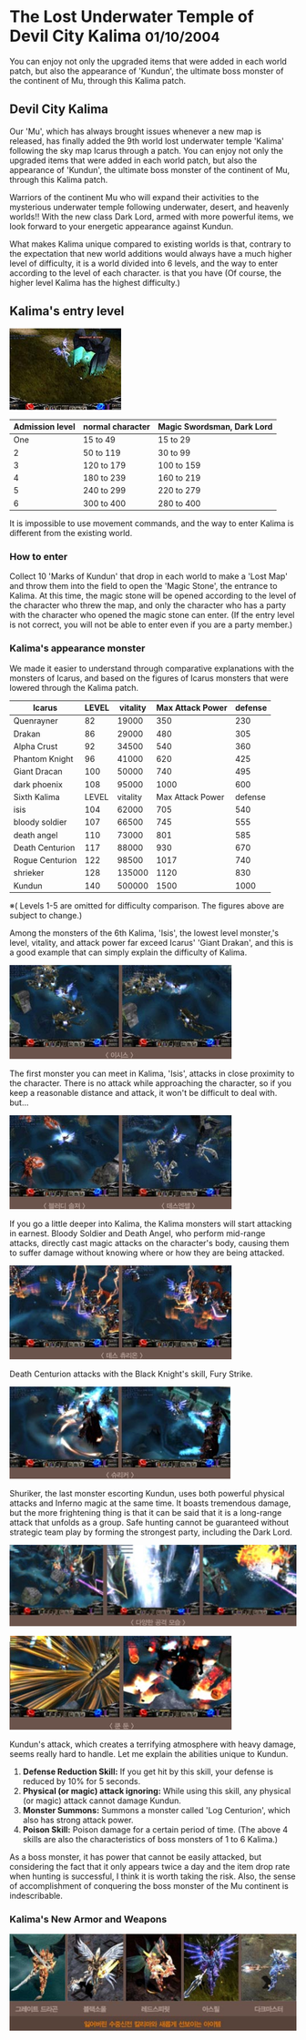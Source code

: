 # The Lost Underwater Temple of Devil City Kalima <small>01/10/2004</small>

You can enjoy not only the upgraded items that were added in each world patch, but also the appearance of 'Kundun', the ultimate boss monster of the continent of Mu, through this Kalima patch.

## Devil City Kalima

Our 'Mu', which has always brought issues whenever a new map is released, has finally added the 9th world lost underwater temple 'Kalima' following the sky map Icarus through a patch. You can enjoy not only the upgraded items that were added in each world patch, but also the appearance of 'Kundun', the ultimate boss monster of the continent of Mu, through this Kalima patch.

Warriors of the continent Mu who will expand their activities to the mysterious underwater temple following underwater, desert, and heavenly worlds!! With the new class Dark Lord, armed with more powerful items, we look forward to your energetic appearance against Kundun.

What makes Kalima unique compared to existing worlds is that, contrary to the expectation that new world additions would always have a much higher level of difficulty, it is a world divided into 6 levels, and the way to enter according to the level of each character. is that you have
(Of course, the higher level Kalima has the highest difficulty.)

## Kalima's entry level

![](./img/01.jpg?mdFloat=right)

| Admission level | normal character | Magic Swordsman, Dark Lord |
| --------------- | ---------------- | -------------------------- |
| One             | 15 to 49         | 15 to 29                   |
| 2               | 50 to 119        | 30 to 99                   |
| 3               | 120 to 179       | 100 to 159                 |
| 4               | 180 to 239       | 160 to 219                 |
| 5               | 240 to 299       | 220 to 279                 |
| 6               | 300 to 400       | 280 to 400                 |

It is impossible to use movement commands, and the way to enter Kalima is different from the existing world.

### How to enter

Collect 10 'Marks of Kundun' that drop in each world to make a 'Lost Map' and throw them into the field to
open the 'Magic Stone', the entrance to Kalima. At this time, the magic stone
will be opened according to the level of the character who threw the map, and only the character who has a party with the character who opened the magic stone can enter.
(If the entry level is not correct, you will not be able to enter even if you are a party member.)

### Kalima's appearance monster

We made it easier to understand through comparative explanations with the monsters of Icarus, and based on the figures of Icarus monsters that were lowered through the Kalima patch.

| Icarus          | LEVEL | vitality | Max Attack Power | defense |
| --------------- | ----- | -------- | ---------------- | ------- |
| Quenrayner      | 82    | 19000    | 350              | 230     |
| Drakan          | 86    | 29000    | 480              | 305     |
| Alpha Crust     | 92    | 34500    | 540              | 360     |
| Phantom Knight  | 96    | 41000    | 620              | 425     |
| Giant Dracan    | 100   | 50000    | 740              | 495     |
| dark phoenix    | 108   | 95000    | 1000             | 600     |
| Sixth Kalima    | LEVEL | vitality | Max Attack Power | defense |
| isis            | 104   | 62000    | 705              | 540     |
| bloody soldier  | 107   | 66500    | 745              | 555     |
| death angel     | 110   | 73000    | 801              | 585     |
| Death Centurion | 117   | 88000    | 930              | 670     |
| Rogue Centurion | 122   | 98500    | 1017             | 740     |
| shrieker        | 128   | 135000   | 1120             | 830     |
| Kundun          | 140   | 500000   | 1500             | 1000    |

※( Levels 1-5 are omitted for difficulty comparison. The figures above are subject to change.)

Among the monsters of the 6th Kalima, 'Isis', the lowest level monster,'s level, vitality, and attack power far exceed Icarus' 'Giant Drakan', and this is a good example that can simply explain the difficulty of Kalima.

![](./img/02_ex.jpg)

The first monster you can meet in Kalima, 'Isis', attacks in close proximity to the character. There is no attack while approaching the character, so if you keep a reasonable distance and attack, it won't be difficult to deal with. but…

![](./img/03_ex.jpg)

If you go a little deeper into Kalima, the Kalima monsters will start attacking in earnest. Bloody Soldier and Death Angel, who perform mid-range attacks, directly cast magic attacks on the character's body, causing them to suffer damage without knowing where or how they are being attacked.

![](./img/04_ex.jpg)

Death Centurion attacks with the Black Knight's skill, Fury Strike.

![](./img/05_ex.jpg)

Shuriker, the last monster escorting Kundun, uses both powerful physical attacks and Inferno magic at the same time. It boasts tremendous damage, but the more frightening thing is that it can be said that it is a long-range attack that unfolds as a group. Safe hunting cannot be guaranteed without strategic team play by forming the strongest party, including the Dark Lord.

![](./img/06_ex.jpg)

![](./img/07_ex.jpg)

Kundun's attack, which creates a terrifying atmosphere with heavy damage, seems really hard to handle. Let me explain the abilities unique to Kundun.

1. **Defense Reduction Skill:** If you get hit by this skill, your defense is reduced by 10% for 5 seconds.
2. **Physical (or magic) attack ignoring:** While using this skill, any physical (or magic) attack
   cannot damage Kundun.
3. **Monster Summons:** Summons a monster called 'Log Centurion', which also has strong attack power.
4. **Poison Skill:** Poison damage for a certain period of time.
   (The above 4 skills are also the characteristics of boss monsters of 1 to 6 Kalima.)

As a boss monster, it has power that cannot be easily attacked, but considering the fact that it only appears twice a day and the item drop rate when hunting is successful, I think it is worth taking the risk. Also, the sense of accomplishment of conquering the boss monster of the Mu continent is indescribable.

### Kalima's New Armor and Weapons

![](./img/08_ex.jpg)
